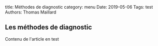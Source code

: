title: Méthodes de diagnostic
category: menu
Date: 2019-05-06
Tags: test
Authors: Thomas Maillard

## Les méthodes de diagnostic


Contenu de l'article en test